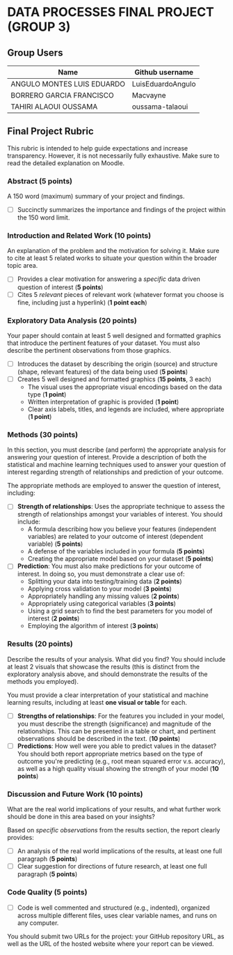 # DATA PROCESSES FINAL PROJECT (GROUP 3)

   ## Group Users

| Name                      | Github username           |
|---------------------------|---------------------------|
| ANGULO MONTES LUIS EDUARDO| LuisEduardoAngulo         |
| BORRERO GARCIA FRANCISCO  | Macvayne                  |
| TAHIRI ALAOUI OUSSAMA     | oussama-talaoui           |

## Final Project Rubric

This rubric is intended to help guide expectations and increase transparency. However, it is not necessarily fully exhaustive. Make sure to read the detailed explanation on Moodle.

### Abstract (**5 points**)
A 150 word (maximum) summary of your project and findings.

- [ ] Succinctly summarizes the importance and findings of the project within the 150 word limit.

### Introduction and Related Work (**10 points**)
An explanation of the problem and the motivation for solving it. Make sure to cite at least 5 related works to situate your question within the broader topic area.

- [ ] Provides a clear motivation for answering a _specific_ data driven question of interest (**5 points**)
- [ ] Cites 5 _relevant_ pieces of relevant work (whatever format you choose is fine, including just a hyperlink) (**1 point each**)

### Exploratory Data Analysis (**20 points**)
Your paper should contain at least 5 well designed and formatted graphics that introduce the pertinent features of your dataset. You must also describe the pertinent observations from those graphics.  

- [ ] Introduces the dataset by describing the origin (source) and structure (shape, relevant features) of the data being used (**5 points**)
- [ ] Creates 5 well designed and formatted graphics (**15 points**, 3 each)
  - The visual uses the appropriate visual encodings based on the data type (**1 point**)
  - Written interpretation of graphic is provided (**1 point**)
  - Clear axis labels, titles, and legends are included, where appropriate (**1 point**)

### Methods (**30 points**)
In this section, you must describe (and perform) the appropriate analysis for answering your question of interest.  Provide a description of both the statistical and machine learning techniques used to answer your question of interest regarding strength of relationships and prediction of your outcome.

The appropriate methods are employed to answer the question of interest, including:

- [ ] **Strength of relationships**: Uses the appropriate technique to assess the strength of relationships amongst your variables of interest. You should include: 
  - A formula describing how you believe your features (independent variables) are related to your outcome of interest (dependent variable) (**5 points**)
  - A defense of the variables included in your formula (**5 points**)
  - Creating the appropriate model based on your dataset (**5 points**)
- [ ] **Prediction**: You must also make predictions for your outcome of interest. In doing so, you must demonstrate a clear use of:
  - Splitting your data into testing/training data (**2 points**)
  - Applying cross validation to your model (**3 points**)
  - Appropriately handling any missing values (**2 points**)
  - Appropriately using categorical variables (**3 points**)
  - Using a grid search to find the best parameters for you model of interest (**2 points**)
  - Employing the algorithm of interest (**3 points**)

### Results (**20 points**)
Describe the results of your analysis. What did you find? You should include at least 2 visuals that showcase the results (this is distinct from the exploratory analysis above, and should demonstrate the results of the methods you employed). 

You must provide a clear interpretation of your statistical and machine learning results, including at least **one visual or table** for each.

- [ ] **Strengths of relationships**: For the features you included in your model, you must describe the strength (significance) and magnitude of the relationships. This can be presented in a table or chart, and pertinent observations should be described in the text. (**10 points**)
- [ ] **Predictions**: How well were you able to predict values in the dataset? You should both report appropriate metrics based on the type of outcome you're predicting (e.g., root mean squared error v.s. accuracy), as well as a high quality visual showing the strength of your model (**10 points**)

### Discussion and Future Work (**10 points**)
What are the real world implications of your results, and what further work should be done in this area based on your insights?

Based on _specific observations_ from the results section, the report clearly provides:

- [ ] An analysis of the real world implications of the results, at least one full paragraph (**5 points**)
- [ ] Clear suggestion for directions of future research, at least one full paragraph (**5 points**)

### Code Quality (**5 points**)

- [ ] Code is well commented and structured (e.g., indented), organized across multiple different files, uses clear variable names, and runs on any computer.

You should submit two URLs for the project: your GitHub repository URL, as well as the URL of the hosted website where your report can be viewed. 